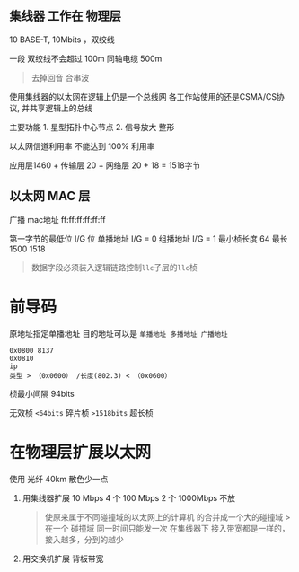 ##  集线器 工作在 物理层
10 BASE-T, 10Mbits ，双绞线

一段 双绞线不会超过 100m
同轴电缆 500m
> 去掉回音 合串波

使用集线器的以太网在逻辑上仍是一个总线网
各工作站使用的还是CSMA/CS协议, 并共享逻辑上的总线

主要功能
    1. 星型拓扑中心节点
    2. 信号放大 整形

以太网信道利用率 不能达到 100% 利用率

应用层1460 + 传输层 20 + 网络层 20 + 18  = 1518字节

## 以太网 MAC 层

广播 mac地址 ff:ff:ff:ff:ff:ff

第一字节的最低位 I/G 位
    单播地址 I/G = 0 
    组播地址 I/G = 1
最小桢长度 64
最长 1500 1518 
> 数据字段必须装入逻辑链路控制`llc`子层的`llc`桢

前导码
============

原地址指定单播地址
目的地址可以是 `单播地址 多播地址 广播地址`

    0x0800 8137
    0x0810
    ip
    类型 > （0x0600） /长度(802.3) < （0x0600） 
桢最小间隔 94bits

无效桢
    `<64bits`  碎片桢
    `>1518bits` 超长桢 


在物理层扩展以太网
===============
使用 光纤 40km
散色少一点

1. 用集线器扩展
    10 Mbps 4 个
    100 Mbps 2 个
    1000Mbps 不放
    > 使原来属于不同碰撞域的以太网上的计算机 的合并成一个大的碰撞域
        > 在一个 碰撞域  同一时间只能发一次
    > 在集线器下 接入带宽都是一样的，接入越多，分到的越少
2. 用交换机扩展
     背板带宽